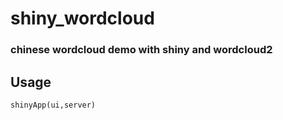 # shiny_wordcloud

### chinese wordcloud demo with shiny and wordcloud2
## Usage
```
shinyApp(ui,server)
```
